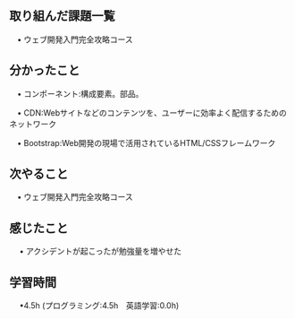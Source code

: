 ## 取り組んだ課題一覧

 　• ウェブ開発入門完全攻略コース

## 分かったこと

 　• コンポーネント:構成要素。部品。

 　• CDN:Webサイトなどのコンテンツを、ユーザーに効率よく配信するためのネットワーク

 　• Bootstrap:Web開発の現場で活用されているHTML/CSSフレームワーク

## 次やること　
           
 　• ウェブ開発入門完全攻略コース

## 感じたこと

　 • アクシデントが起こったが勉強量を増やせた

## 学習時間

　 •4.5h (プログラミング:4.5h　英語学習:0.0h)